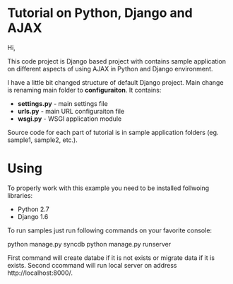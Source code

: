 Tutorial on Python, Django and AJAX
===================================

Hi,

This code project is Django based project with contains sample application on different aspects of using AJAX in Python and Django environment.

I have a little bit changed structure of default Django project. Main change is renaming main folder to **configuraiton**. It contains:

* **settings.py** - main settings file
* **urls.py** - main URL configuraiton file
* **wsgi.py** - WSGI application module

Source code for each part of tutorial is in sample application folders (eg. sample1, sample2, etc.).

# Using

To properly work with this example you need to be installed follwoing libraries:

* Python 2.7
* Django 1.6

To run samples just run following commands on your favorite console:

  python manage.py syncdb
  python manage.py runserver

First command will create databe if it is not exists or migrate data if it is exists. Second ccommand will run local server on address http://localhost:8000/.
